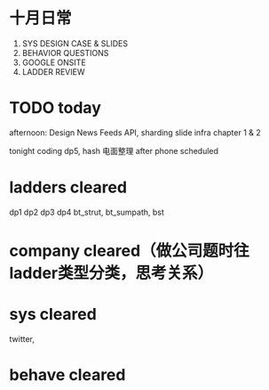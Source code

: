 # 十月日常
1. SYS DESIGN CASE & SLIDES
2. BEHAVIOR QUESTIONS
3. GOOGLE ONSITE
4. LADDER REVIEW

# TODO today
afternoon: Design News Feeds API, sharding slide
infra chapter 1 & 2 

tonight coding dp5, hash
电面整理  after phone scheduled

# ladders cleared
dp1 dp2 dp3 dp4
bt_strut, bt_sumpath, bst

# company cleared（做公司题时往ladder类型分类，思考关系）

# sys cleared
twitter,

# behave cleared
